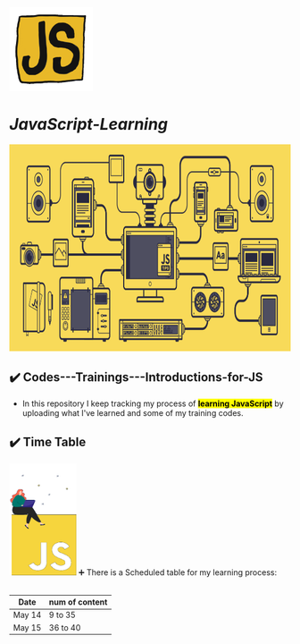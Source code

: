 <img src="assets/giphy.gif" style="width: 150px; height: 150px;">

# ***JavaScript-Learning***

<img src="assets/js.gif" style="width: 1600px; height: 370px;">

## ✔️ Codes---Trainings---Introductions-for-JS

-   In this repository I keep tracking my process of <mark>**learning JavaScript**</mark> by uploading what I've learned and some of my training codes.

## ✔️ Time Table
<img src="assets/js-animation.gif" style="width: 120px; height: 200px;">
➕ There is a Scheduled table for my learning process:
<br><br>

<table>
  <thead>
    <tr>
      <th>Date</th>
      <th>num of content</th>
    </tr>
  </thead>
  <tbody>
    <tr>
      <td>May 14</td>
      <td>9 to 35</td>
    </tr>
    <tr>
      <td>May 15</td>
      <td>36 to 40</td>
    </tr>
  </tbody>
</table>
